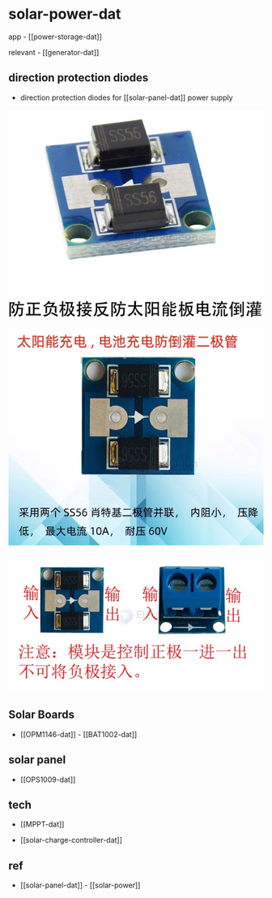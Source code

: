 
# solar-power-dat

app - [[power-storage-dat]]

relevant - [[generator-dat]]

## direction protection diodes

- direction protection diodes for [[solar-panel-dat]] power supply 

![](2024-01-24-16-10-06.png)

![](2024-01-24-16-11-57.png)

![](2024-01-24-16-12-15.png)


## Solar Boards 

- [[OPM1146-dat]] - [[BAT1002-dat]]

## solar panel 

- [[OPS1009-dat]]

## tech 

- [[MPPT-dat]]

- [[solar-charge-controller-dat]]

## ref 

- [[solar-panel-dat]] - [[solar-power]]